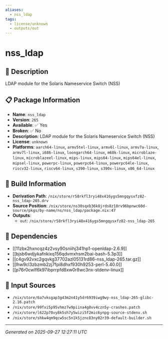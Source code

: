 ```yaml
---
aliases:
  - nss_ldap
tags:
  - license/unknown
  - outputs/out
---
```


# nss_ldap

## 📝 Description

LDAP module for the Solaris Nameservice Switch (NSS)

## 📋 Package Information

- **Name**: `nss_ldap`
- **Version**: `265`
- **Available**: ✅ Yes
- **Broken**: ✅ No
- **Description**: LDAP module for the Solaris Nameservice Switch (NSS)
- **License**: `unknown`
- **Platforms**: `aarch64-linux`, `armv5tel-linux`, `armv6l-linux`, `armv7a-linux`, `armv7l-linux`, `i686-linux`, `loongarch64-linux`, `m68k-linux`, `microblaze-linux`, `microblazeel-linux`, `mips-linux`, `mips64-linux`, `mips64el-linux`, `mipsel-linux`, `powerpc-linux`, `powerpc64-linux`, `powerpc64le-linux`, `riscv32-linux`, `riscv64-linux`, `s390-linux`, `s390x-linux`, `x86_64-linux`

## 🔧 Build Information

- **Derivation Path**: `/nix/store/r58rkfl3ryi48x416ygs5mngqysxfz82-nss_ldap-265.drv`
- **Source Position**: `/nix/store/ns30sqxb36k8jrds8z18rv96bpnwc60d-source/pkgs/by-name/ns/nss_ldap/package.nix:47`
- **Outputs**:
  - `out`:  `/nix/store/r58rkfl3ryi48x416ygs5mngqysxfz82-nss_ldap-265`

## 🔗 Dependencies

- [[11zbx2hxncqz4z2vsy90sniihj341hp1-openldap-2.6.9]]
- [[bjsb6wdjykafnkixq156qdvmxhsm2bai-bash-5.3p3]]
- [[c4gv92vxc2gqvkg37702azl05131rd86-nss_ldap-265.tar.gz]]
- [[lhw9cl3zbzmb2zj7fpi8dhxf930h9253-perl-5.40.0]]
- [[p76r0cwlf6k97ibprrpfd8xw0r8wc3nx-stdenv-linux]]

## 📁 Input Sources

- `/nix/store/6a7vksgap3g43m2n41y5dr6939iwg9wy-nss_ldap-265-glibc-2.16.patch`
- `/nix/store/99fxi5p95vhmz7w9piina4g0vv4czn5y-crashes.patch`
- `/nix/store/l622p70vy8k5sh7y5wizi5f2mic6ynpg-source-stdenv.sh`
- `/nix/store/shkw4qm9qcw5sc5n1k5jznc83ny02r39-default-builder.sh`

---
*Generated on 2025-09-27 12:27:11 UTC*
